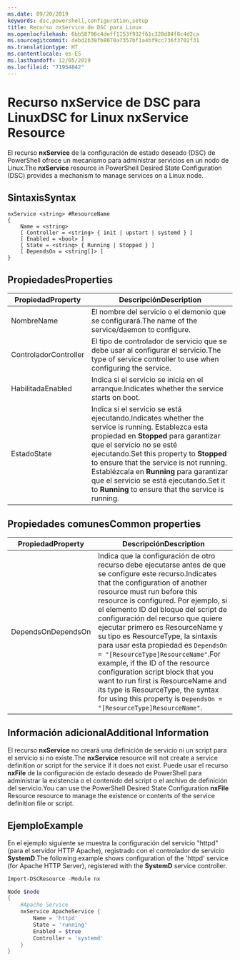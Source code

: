 ```yaml
---
ms.date: 09/20/2019
keywords: dsc,powershell,configuration,setup
title: Recurso nxService de DSC para Linux
ms.openlocfilehash: 6bb58796c4deff1153f932f61c328d84f8c4d2ca
ms.sourcegitcommit: debd2b38fb8070a7357bf1a4bf9cc736f3702f31
ms.translationtype: HT
ms.contentlocale: es-ES
ms.lasthandoff: 12/05/2019
ms.locfileid: "71954842"
---
```

# <a name="dsc-for-linux-nxservice-resource"></a><span data-ttu-id="fd132-103">Recurso nxService de DSC para Linux</span><span class="sxs-lookup"><span data-stu-id="fd132-103">DSC for Linux nxService Resource</span></span>

<span data-ttu-id="fd132-104">El recurso **nxService** de la configuración de estado deseado (DSC) de PowerShell ofrece un mecanismo para administrar servicios en un nodo de Linux.</span><span class="sxs-lookup"><span data-stu-id="fd132-104">The **nxService** resource in PowerShell Desired State Configuration (DSC) provides a mechanism to manage services on a Linux node.</span></span>

## <a name="syntax"></a><span data-ttu-id="fd132-105">Sintaxis</span><span class="sxs-lookup"><span data-stu-id="fd132-105">Syntax</span></span>

```Syntax
nxService <string> #ResourceName
{
    Name = <string>
    [ Controller = <string> { init | upstart | systemd } ]
    [ Enabled = <bool> ]
    [ State = <string> { Running | Stopped } ]
    [ DependsOn = <string[]> ]
}
```

## <a name="properties"></a><span data-ttu-id="fd132-106">Propiedades</span><span class="sxs-lookup"><span data-stu-id="fd132-106">Properties</span></span>

|<span data-ttu-id="fd132-107">Propiedad</span><span class="sxs-lookup"><span data-stu-id="fd132-107">Property</span></span> |<span data-ttu-id="fd132-108">Descripción</span><span class="sxs-lookup"><span data-stu-id="fd132-108">Description</span></span> |
|---|---|
|<span data-ttu-id="fd132-109">Nombre</span><span class="sxs-lookup"><span data-stu-id="fd132-109">Name</span></span> |<span data-ttu-id="fd132-110">El nombre del servicio o el demonio que se configurará.</span><span class="sxs-lookup"><span data-stu-id="fd132-110">The name of the service/daemon to configure.</span></span> |
|<span data-ttu-id="fd132-111">Controlador</span><span class="sxs-lookup"><span data-stu-id="fd132-111">Controller</span></span> |<span data-ttu-id="fd132-112">El tipo de controlador de servicio que se debe usar al configurar el servicio.</span><span class="sxs-lookup"><span data-stu-id="fd132-112">The type of service controller to use when configuring the service.</span></span> |
|<span data-ttu-id="fd132-113">Habilitada</span><span class="sxs-lookup"><span data-stu-id="fd132-113">Enabled</span></span> |<span data-ttu-id="fd132-114">Indica si el servicio se inicia en el arranque.</span><span class="sxs-lookup"><span data-stu-id="fd132-114">Indicates whether the service starts on boot.</span></span> |
|<span data-ttu-id="fd132-115">Estado</span><span class="sxs-lookup"><span data-stu-id="fd132-115">State</span></span> |<span data-ttu-id="fd132-116">Indica si el servicio se está ejecutando.</span><span class="sxs-lookup"><span data-stu-id="fd132-116">Indicates whether the service is running.</span></span> <span data-ttu-id="fd132-117">Establezca esta propiedad en **Stopped** para garantizar que el servicio no se esté ejecutando.</span><span class="sxs-lookup"><span data-stu-id="fd132-117">Set this property to **Stopped** to ensure that the service is not running.</span></span> <span data-ttu-id="fd132-118">Establézcala en **Running** para garantizar que el servicio se está ejecutando.</span><span class="sxs-lookup"><span data-stu-id="fd132-118">Set it to **Running** to ensure that the service is running.</span></span> |

## <a name="common-properties"></a><span data-ttu-id="fd132-119">Propiedades comunes</span><span class="sxs-lookup"><span data-stu-id="fd132-119">Common properties</span></span>

|<span data-ttu-id="fd132-120">Propiedad</span><span class="sxs-lookup"><span data-stu-id="fd132-120">Property</span></span> |<span data-ttu-id="fd132-121">Descripción</span><span class="sxs-lookup"><span data-stu-id="fd132-121">Description</span></span> |
|---|---|
|<span data-ttu-id="fd132-122">DependsOn</span><span class="sxs-lookup"><span data-stu-id="fd132-122">DependsOn</span></span> |<span data-ttu-id="fd132-123">Indica que la configuración de otro recurso debe ejecutarse antes de que se configure este recurso.</span><span class="sxs-lookup"><span data-stu-id="fd132-123">Indicates that the configuration of another resource must run before this resource is configured.</span></span> <span data-ttu-id="fd132-124">Por ejemplo, si el elemento ID del bloque del script de configuración del recurso que quiere ejecutar primero es ResourceName y su tipo es ResourceType, la sintaxis para usar esta propiedad es `DependsOn = "[ResourceType]ResourceName"`.</span><span class="sxs-lookup"><span data-stu-id="fd132-124">For example, if the ID of the resource configuration script block that you want to run first is ResourceName and its type is ResourceType, the syntax for using this property is `DependsOn = "[ResourceType]ResourceName"`.</span></span> |

## <a name="additional-information"></a><span data-ttu-id="fd132-125">Información adicional</span><span class="sxs-lookup"><span data-stu-id="fd132-125">Additional Information</span></span>

<span data-ttu-id="fd132-126">El recurso **nxService** no creará una definición de servicio ni un script para el servicio si no existe.</span><span class="sxs-lookup"><span data-stu-id="fd132-126">The **nxService** resource will not create a service definition or script for the service if it does not exist.</span></span> <span data-ttu-id="fd132-127">Puede usar el recurso **nxFile** de la configuración de estado deseado de PowerShell para administrar la existencia o el contenido del script o el archivo de definición del servicio.</span><span class="sxs-lookup"><span data-stu-id="fd132-127">You can use the PowerShell Desired State Configuration **nxFile** Resource resource to manage the existence or contents of the service definition file or script.</span></span>

## <a name="example"></a><span data-ttu-id="fd132-128">Ejemplo</span><span class="sxs-lookup"><span data-stu-id="fd132-128">Example</span></span>

<span data-ttu-id="fd132-129">En el ejemplo siguiente se muestra la configuración del servicio "httpd" (para el servidor HTTP Apache), registrado con el controlador de servicio **SystemD**.</span><span class="sxs-lookup"><span data-stu-id="fd132-129">The following example shows configuration of the 'httpd' service (for Apache HTTP Server), registered with the **SystemD** service controller.</span></span>

```powershell
Import-DSCResource -Module nx

Node $node
{
    #Apache Service
    nxService ApacheService {
        Name = 'httpd'
        State = 'running'
        Enabled = $true
        Controller = 'systemd'
    }
}
```